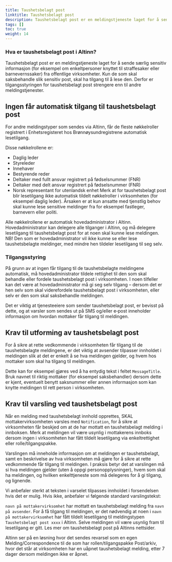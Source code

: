 ```yaml
---
title: Taushetsbelagt post
linktitle: Taushetsbelagt post
description: Taushetsbelagt post er en meldingstjeneste laget for å sende særlig sensitiv informasjon.
tags: []
toc: true
weight: 14
---
```


### Hva er taushetsbelagt post i Altinn?

Taushetsbelagt post er en meldingstjeneste laget for å sende særlig sensitiv informasjon (for eksempel om enkeltpersoner knyttet til straffesaker eller barnevernssaker) fra offentlige virksomheter. Kun de som skal saksbehandle slik sensitiv post, skal ha tilgang til å lese den. Derfor er tilgangsstyringen for taushetsbelagt post strengere enn til andre meldingstjenester.  


## Ingen får automatisk tilgang til taushetsbelagt post

For andre meldingstyper som sendes via Altinn, får de fleste nøkkelroller registrert i Enhetsregisteret hos Brønnøysundregistrene automatisk lesetilgang.

Disse nøkkelrollene er:
- Daglig leder
- Styreleder
- Innehaver
- Bestyrende reder
- Deltaker med fullt ansvar registrert på fødselsnummer (FNR)
- Deltaker med delt ansvar registrert på fødselsnummer (FNR)
- Norsk representant for utenlandsk enhet
Merk at for taushetsbelagt post blir lesetilgang ikke automatisk tildelt nøkkelroller i virksomheten (for eksempel daglig leder). Årsaken er at kun ansatte med tjenstlig behov skal kunne lese sensitive meldinger fra for eksempel fastleger, barnevern eller politi.

Alle nøkkelrollene er automatisk hovedadministrator i Altinn. Hovedadministrator kan delegere alle tilganger i Altinn, og må delegere lesetilgang til taushetsbelagt post for at noen skal kunne lese meldingen. NB! Den som er hovedadministrator vil ikke kunne se eller lese taushetsbelagte meldinger, med mindre hen tildeler lesetilgang til seg selv.

### Tilgangsstyring

På grunn av at ingen får tilgang til de taushetsbelagte meldingene automatisk, må hovedadministrator tildele rettighet til den som skal behandle eller fordele taushetsbelagt post i virksomheten. I noen tilfeller kan det være at hovedadministrator må gi seg selv tilgang – dersom det er hen selv som skal viderefordele taushetsbelagt post i virksomheten, eller selv er den som skal saksbehandle meldingen.

Det er viktig at tjenesteeiere som sender taushetsbelagt post, er bevisst på dette, og at varsler som sendes ut på SMS og/eller e‑post inneholder informasjon om hvordan mottaker får tilgang til meldingen.


## Krav til utforming av taushetsbelagt post

For å sikre at rette vedkommende i virksomheten får tilgang til de taushetsbelagte meldingene, er det viktig at avsender tilpasser innholdet i meldingen slik at det er enkelt å se hva meldingen gjelder, og hvem hos mottaker som skal ha tilgang til meldingen. 

Dette kan for eksempel gjøres ved å ha entydig tekst i feltet `MessageTitle`. Bruk navnet til riktig mottaker (for eksempel saksbehandler) dersom dette er kjent, eventuelt benytt saksnummer eller annen informasjon som kan knytte meldingen til rett person i virksomheten.


## Krav til varsling ved taushetsbelagt post

Når en melding med taushetsbelagt innhold opprettes, SKAL mottakervirksomheten varsles med `Notification`, for å sikre at virksomheten får beskjed om at de har mottatt en taushetsbelagt melding i innboksen. Merk at meldingen vil være usynlig i mottakerens innboks dersom ingen i virksomheten har fått tildelt lesetilgang via enkeltrettighet eller rolle/tilgangspakke.

Varslingen må inneholde informasjon om at meldingen er taushetsbelagt, samt en beskrivelse av hva virksomheten må gjøre for å sikre at rette vedkommende får tilgang til meldingen. I praksis betyr det at varslingen må si hva meldingen gjelder (uten å oppgi personopplysninger), hvem som skal ha meldingen, og hvilken enkelttjeneste som må delegeres for å gi tilgang, og lignende.

Vi anbefaler sterkt at teksten i varselet tilpasses innholdet i forsendelsen hvis det er mulig. Hvis ikke, anbefaler vi følgende standard varslingstekst:

`navn på mottakervirksomhet` har mottatt en taushetsbelagt melding fra `navn på avsender`. For å få tilgang til meldingen, er det nødvendig at noen i `navn på mottakervirksomhet` har fått tildelt lesetilgang til meldingstypen `Taushetsbelagt post xxxx` i Altinn. Selve meldingen vil være usynlig fram til lesetilgang er gitt. Les mer om taushetsbelagt post på Altinns nettsider.

Altinn ser på en løsning hvor det sendes revarsel som en egen Melding/Correspondence til de som har rollen/tilgangspakke Post/arkiv, hvor det står at virksomheten har en uåpnet taushetsbelagt melding, etter 7 dager dersom meldingen ikke er åpnet. 
